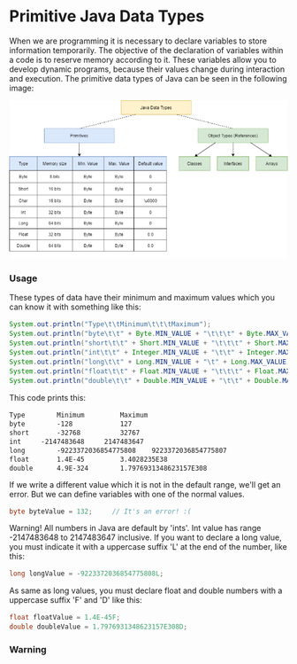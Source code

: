 # Primitive Java Data Types

When we are programming it is necessary to declare variables to store information temporarily. The objective of the declaration of variables within a code is to reserve memory according to it. These variables allow you to develop dynamic programs, because their values change during interaction and execution. The primitive data types of Java can be seen in the following image:

![Primitives_Java_Datatypes](/JavaDataTypes.png)


### Usage

These types of data have their minimum and maximum values which you can know it with something like this:

```Java
System.out.println("Type\t\tMinimum\t\t\tMaximum");
System.out.println("byte\t\t" + Byte.MIN_VALUE + "\t\t\t" + Byte.MAX_VALUE);
System.out.println("short\t\t" + Short.MIN_VALUE + "\t\t\t" + Short.MAX_VALUE);
System.out.println("int\t\t" + Integer.MIN_VALUE + "\t\t" + Integer.MAX_VALUE);
System.out.println("long\t\t" + Long.MIN_VALUE + "\t" + Long.MAX_VALUE);
System.out.println("float\t\t" + Float.MIN_VALUE + "\t\t\t" + Float.MAX_VALUE);
System.out.println("double\t\t" + Double.MIN_VALUE + "\t\t" + Double.MAX_VALUE); 
```

This code prints this:

```print
Type		Minimum			Maximum
byte		-128			127
short		-32768			32767
int		-2147483648		2147483647
long		-9223372036854775808	9223372036854775807
float		1.4E-45			3.4028235E38
double		4.9E-324		1.7976931348623157E308
```

If we write a different value which it is not in the default range, we'll get an error. But we can define variables with one of the normal values.

```Java
byte byteValue = 132;     // It's an error! :(
```

Warning! All numbers in Java are default by 'ints'. Int value has range -2147483648 to 2147483647 inclusive. If you want to declare a long value, you must indicate it with a uppercase suffix 'L' at the end of the number, like this:

```Java
long longValue = -9223372036854775808L;
```

As same as long values, you must declare float and double numbers with a uppercase suffix 'F' and 'D' like this:

```Java   
float floatValue = 1.4E-45F;
double doubleValue = 1.7976931348623157E308D;
``` 

### Warning
